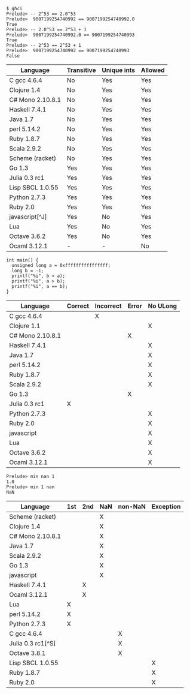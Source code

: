 ~~~
$ ghci
Prelude> -- 2^53 == 2.0^53
Prelude>  9007199254740992 == 9007199254740992.0 
True
Prelude> -- 2.0^53 == 2^53 + 1
Prelude>  9007199254740992.0 == 9007199254740993
True
Prelude> -- 2^53 == 2^53 + 1
Prelude>  9007199254740992 == 9007199254740993
False
~~~
| Language | Transitive | Unique ints | Allowed |
| --- | --- | --- | --- |
| C gcc 4.6.4 | No | Yes | Yes |
| Clojure 1.4 | No | Yes | Yes |
| C# Mono 2.10.8.1 | No | Yes | Yes |
| Haskell 7.4.1 | No | Yes | Yes |
| Java 1.7 | No | Yes | Yes |
| perl 5.14.2 | No | Yes | Yes |
| Ruby 1.8.7 | No | Yes | Yes |
| Scala 2.9.2 | No | Yes | Yes |
| Scheme (racket) | No | Yes | Yes |
| Go 1.3 | Yes | Yes | Yes |
| Julia 0.3 rc1 | Yes | Yes | Yes |
| Lisp SBCL 1.0.55 | Yes | Yes | Yes |
| Python 2.7.3 | Yes | Yes | Yes |
| Ruby 2.0 | Yes | Yes | Yes |
| javascript[^J] | Yes | No | Yes |
| Lua | Yes | No | Yes |
| Octave 3.6.2 | Yes | No | Yes |
| Ocaml 3.12.1 | - | - | No |
~~~
int main() {
  unsigned long a = 0xffffffffffffffff;
  long b = -1;
  printf("%i", b > a);
  printf("%i", a > b);
  printf("%i", a == b);
}
~~~
| Language | Correct | Incorrect | Error | No ULong |
| --- | --- | --- | --- | --- |
| C gcc 4.6.4 |  | X | |
| Clojure 1.1 | | | | X |
| C# Mono 2.10.8.1 |  | | X | |
| Haskell 7.4.1 | | | | X |
| Java 1.7 | | | | X |
| perl 5.14.2 | | | | X |
| Ruby 1.8.7 | | | | X |
| Scala 2.9.2 | | | | X |
| Go 1.3 | | | X | |
| Julia 0.3 rc1 | X | | | |
| Python 2.7.3 | | | | X |
| Ruby 2.0 | | | | X |
| javascript | | | | X |
| Lua | | | | X |
| Octave 3.6.2 | | | | X |
| Ocaml 3.12.1 | | | | X |
~~~
Prelude> min nan 1
1.0
Prelude> min 1 nan
NaN
~~~

| Language | 1st | 2nd | NaN | non-NaN | Exception |
| --- | --- | --- | --- | --- | --- |
| Scheme (racket) | | | X | | |
| Clojure 1.4 | | | X | | |
| C# Mono 2.10.8.1 | | | X | | |
| Java 1.7 | | | X | | |
| Scala 2.9.2 | | | X | | |
| Go 1.3 | | | X | | |
| javascript | | | X | | |
| Haskell 7.4.1 | | X | | | |
| Ocaml 3.12.1 | | X| | | |
| Lua | X | | | | |
| perl 5.14.2 | X | | | | |
| Python 2.7.3 | X | | | | |
| C gcc 4.6.4 | | | | X | |
| Julia 0.3 rc1[^S] | | | | X | |
| Octave 3.8.1 | | | | X | |
| Lisp SBCL 1.0.55 | | | | | X |
| Ruby 1.8.7 | | | | | X |
| Ruby 2.0 | | | | | X |

